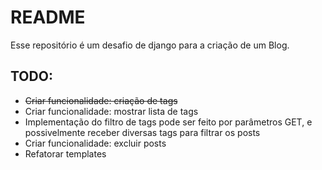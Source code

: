 # README
Esse repositório é um desafio de django para a criação de um Blog.

## TODO: 
- ~~Criar funcionalidade: criação de tags~~
- Criar funcionalidade: mostrar lista de tags
- Implementação do filtro de tags pode ser feito por parâmetros GET, e possivelmente receber diversas tags para filtrar os posts
- Criar funcionalidade: excluir posts
- Refatorar templates